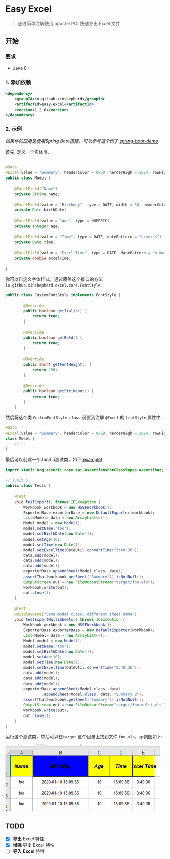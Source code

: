 # Easy Excel
> 通过简单注解使用 apache POI 快速导出 Excel 文件

## 开始

### 要求

* Java 8+ 

### 1. 添加依赖

```xml
<dependency>
    <groupId>io.github.xinshepherd</groupId>
    <artifactId>easy-excel</artifactId>
    <version>1.2.0</version>
</dependency>
```

### 2. 示例

*如果你的应用是使用Spring Boot搭建，可以参考这个例子 [spring-boot-demo](https://github.com/XinShepherd/easy-excel-examples)* 

首先, 定义一个实体类.

```java

@Data
@Excel(value = "Summary", headerColor = 0x0D, herderHigh = 1024, rowHigh = 512, fontStyle = CustomFontStyle.class)
public class Model {

    @ExcelField("Name")
    private String name;

    @ExcelField(value = "Birthday", type = DATE, width = 50, headerColor = 0x0C)
    private Date birthDate;

    @ExcelField(value = "Age", type = NUMERIC)
    private Integer age;

    @ExcelField(value = "Time", type = DATE, datePattern = "h:mm:ss")
    private Date time;

    @ExcelField(value = "Excel Time", type = DATE, datePattern = "h:mm:ss")
    private double excelTime;

}
```

你可以自定义字体样式，通过覆盖这个接口的方法 `io.github.xinshepherd.excel.core.FontStyle`.
```java
public class CustomFontStyle implements FontStyle {

        @Override
        public boolean getItalic() {
            return true;
        }

        @Override
        public boolean getBold() {
            return true;
        }

        @Override
        public short getFontHeight() {
            return 256;
        }

        @Override
        public boolean getStrikeout() {
            return true;
        }
    }
```

然后将这个类 `CustomFontStyle.class` 设置到注解 `@Excel` 的 `fontStyle` 属性中.
```java
@Data
@Excel(value = "Summary", headerColor = 0x0D, herderHigh = 1024, rowHigh = 512, fontStyle = CustomFontStyle.class)
class Model {   
    //...
}
```

最后可以创建一个Junit 5测试类，如下([example](src/test/java/io/github/xinshepherd/excel/Tests.java)).

```java
import static org.assertj.core.api.AssertionsForClassTypes.assertThat;

// junit 5
public class Tests {

    @Test
    void testExport() throws IOException {
        Workbook workbook = new HSSFWorkbook();
        ExporterBase exporterBase = new DefaultExporter(workbook);
        List<Model> data = new ArrayList<>();
        Model model = new Model();
        model.setName("foo");
        model.setBirthDate(new Date());
        model.setAge(10);
        model.setTime(new Date());
        model.setExcelTime(DateUtil.convertTime("3:40:36"));
        data.add(model);
        data.add(model);
        data.add(model);
        exporterBase.appendSheet(Model.class, data);
        assertThat(workbook.getSheet("Summary")).isNotNull();
        OutputStream out = new FileOutputStream("target/foo.xls");
        workbook.write(out);
        out.close();
    }

    @Test
    @DisplayName("Same model class, different sheet name")
    void testExportMultiSheets() throws IOException {
        Workbook workbook = new HSSFWorkbook();
        ExporterBase exporterBase = new DefaultExporter(workbook);
        List<Model> data = new ArrayList<>();
        Model model = new Model();
        model.setName("foo");
        model.setBirthDate(new Date());
        model.setAge(10);
        model.setTime(new Date());
        model.setExcelTime(DateUtil.convertTime("3:40:36"));
        data.add(model);
        data.add(model);
        data.add(model);
        exporterBase.appendSheet(Model.class, data)
                .appendSheet(Model.class, data, "Summary 2");
        assertThat(workbook.getSheet("Summary")).isNotNull();
        OutputStream out = new FileOutputStream("target/foo-multi.xls");
        workbook.write(out);
        out.close();
    }
}
```

运行这个测试类，然后可以在`target` 这个目录上找到文件 `foo.xls`，示例图如下:

![avatar](./images/showcase.jpg)


## TODO
- [x] **导出** Excel 特性
- [x] **增强** 导出 Excel 特性
- [ ] **导入** **Excel** 特性
